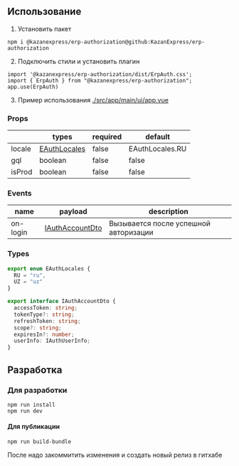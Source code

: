 ## Использование

1. Установить пакет

```
npm i @kazanexpress/erp-authorization@github:KazanExpress/erp-authorization
```

2. Подключить стили и установить плагин

```
import '@kazanexpress/erp-authorization/dist/ErpAuth.css';
import { ErpAuth } from "@kazanexpress/erp-authorization";
app.use(ErpAuth)
```

3. Пример использования [./src/app/main/ui/app.vue](https://github.com/KazanExpress/erp-authorization/blob/master/src/app/main/ui/app.vue)

### Props

|        | types                  | required | default         |
| ------ | ---------------------- | -------- | --------------- |
| locale | [EAuthLocales](#types) | false    | EAuthLocales.RU |
| gql    | boolean                | false    | false           |
| isProd | boolean                | false    | false           |

### Events

| name     | payload                   | description                           |
| -------- | ------------------------- | ------------------------------------- |
| on-login | [IAuthAccountDto](#types) | Вызывается после успешной авторизации |

### Types

```ts
export enum EAuthLocales {
  RU = "ru",
  UZ = "uz"
}

export interface IAuthAccountDto {
  accessToken: string;
  tokenType?: string;
  refreshToken: string;
  scope?: string;
  expiresIn?: number;
  userInfo: IAuthUserInfo;
}
```

## Разработка

### Для разработки

```
npm run install
npm run dev
```

#### Для публикации

```
npm run build-bundle
```

После надо закоммитить изменения и создать новый релиз в гитхабе
